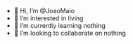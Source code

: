 - 👋 Hi, I’m @JoaoMaio
- 👀 I’m interested in living
- 🌱 I’m currently learning nothing
- 💞️ I’m looking to collaborate on nothing

<!---
JoaoMaio/JoaoMaio is a ✨ special ✨ repository because its `README.md` (this file) appears on your GitHub profile.
You can click the Preview link to take a look at your changes.
--->
